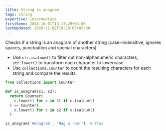 ```yaml
---
title: String is anagram
tags: string
expertise: intermediate
firstSeen: 2018-10-01T13:17:29+03:00
lastUpdated: 2020-11-02T19:28:05+02:00
---
```


Checks if a string is an anagram of another string (case-insensitive, ignores spaces, punctuation and special characters).

- Use `str.isalnum()` to filter out non-alphanumeric characters, `str.lower()` to transform each character to lowercase.
- Use `collections.Counter` to count the resulting characters for each string and compare the results.

```py
from collections import Counter

def is_anagram(s1, s2):
  return Counter(
    c.lower() for c in s1 if c.isalnum()
  ) == Counter(
    c.lower() for c in s2 if c.isalnum()
  )
```

```py
is_anagram('#anagram', 'Nag a ram!')  # True
```
